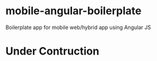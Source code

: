 mobile-angular-boilerplate
==========================

Boilerplate app for mobile web/hybrid app using Angular JS


Under Contruction
==========================

